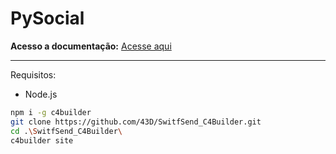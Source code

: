 # PySocial

**Acesso a documentação:**
[Acesse aqui](https://43d.github.io/tcc-utfpr-docs/#/)

<hr>

Requisitos:
* Node.js

```bash
npm i -g c4builder
git clone https://github.com/43D/SwitfSend_C4Builder.git
cd .\SwitfSend_C4Builder\
c4builder site
```